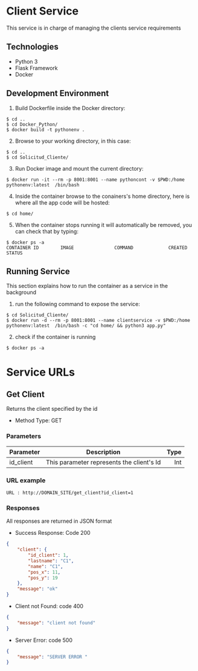 # Client Service
This service is in charge of managing the clients service requirements

## Technologies
* Python 3
* Flask Framework
* Docker

## Development Environment
1. Build Dockerfile inside the Docker directory:
```docker
$ cd ..
$ cd Docker_Python/
$ docker build -t pythonenv .
```
2. Browse to your working directory, in this case:
```
$ cd ..
$ cd Solicitud_Cliente/
```
3. Run Docker image and mount the current directory:
```docker
$ docker run -it --rm -p 8001:8001 --name pythoncont -v $PWD:/home pythonenv:latest  /bin/bash
```
4. Inside the container browse to the conainers's home directory, here is where all the app code will be hosted:
```
$ cd home/
```
5. When the container stops running it will automatically be removed, you can check that by typing:
```docker
$ docker ps -a
CONTAINER ID        IMAGE               COMMAND             CREATED          STATUS
```

## Running Service
This section explains how to run the container as a service in the background
1. run the following command to expose the service:
```docker
$ cd Solicitud_Cliente/
$ docker run -d --rm -p 8001:8001 --name clientservice -v $PWD:/home pythonenv:latest  /bin/bash -c "cd home/ && python3 app.py"
```
2. check if the container is running
```docker
$ docker ps -a
```

# Service URLs

## Get Client
Returns the client specified by the id 
* Method Type: GET

### Parameters
<!---->
| Parameter      | Description | Type    |
| :---        |    :----:   |          ---: |
| id_client     | This parameter represents the client's Id      | Int   |
<!---->

### URL example
```
URL : http://DOMAIN_SITE/get_client?id_client=1
```

### Responses
All responses are returned in JSON format
* Success Response: Code 200
```json
{
    "client": {
        "id_client": 1,
        "lastname": "C1",
        "name": "C1",
        "pos_x": 11,
        "pos_y": 19
    },
    "message": "ok"
}
```
* Client not Found: code 400
```json
{
    "message": "client not found"
}
```
* Server Error: code 500
```json
{
    "message": "SERVER ERROR "
}
```